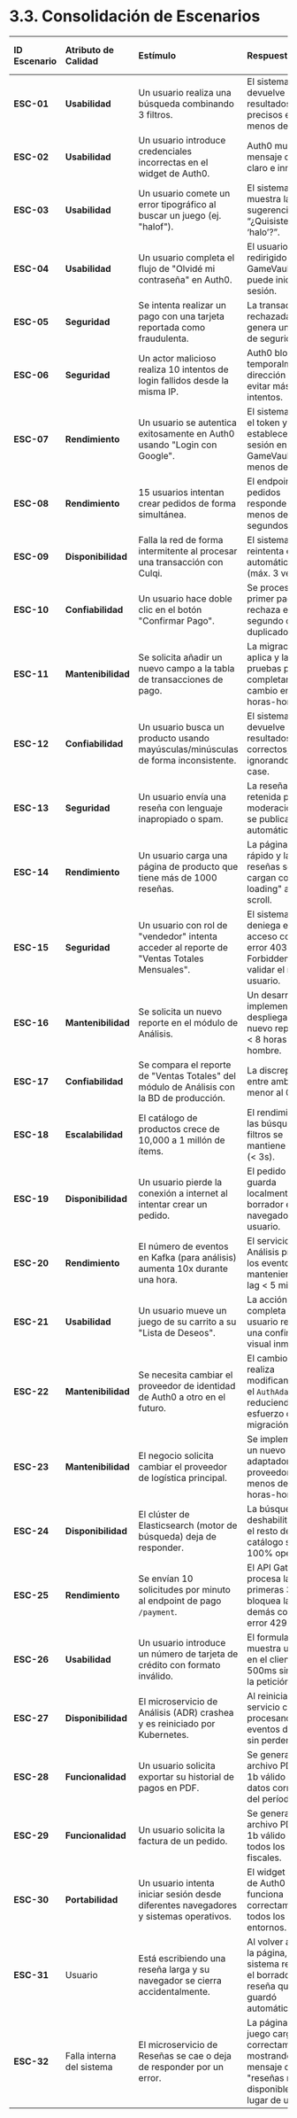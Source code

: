 # 3.3. Consolidación de Escenarios

| ID Escenario | Atributo de Calidad | Estímulo | Respuesta | ID Escenario Preliminar | Sustento | Comentarios |
| :--- | :--- | :--- | :--- | :--- | :--- | :--- |
| **ESC-01** | **Usabilidad** | Un usuario realiza una búsqueda combinando 3 filtros. | El sistema devuelve resultados precisos en menos de 3s. | **ESCP-07** | Aumenta la tasa de registro. | Fundamental para la adopción. |
| **ESC-02** | **Usabilidad** | Un usuario introduce credenciales incorrectas en el widget de Auth0. | Auth0 muestra un mensaje de error claro e inmediato. | **ESCP-01** | Fomenta el uso de la plataforma.| Mejora la experiencia del vendedor.|
| **ESC-03** | **Usabilidad** | Un usuario comete un error tipográfico al buscar un juego (ej. "halof"). | El sistema muestra la sugerencia: “¿Quisiste decir: ‘halo’?”. | **ESCP-28** | Mejora la tasa de conversión. | Impacta en las ventas. |
| **ESC-04** | **Usabilidad** | Un usuario completa el flujo de "Olvidé mi contraseña" en Auth0. | El usuario es redirigido a GameVault y puede iniciar sesión. | **ESCP-45** | Fomenta la participación. | Clave para la comunidad. |
| **ESC-05** | **Seguridad** | Se intenta realizar un pago con una tarjeta reportada como fraudulenta. | La transacción es rechazada y se genera una alerta de seguridad. | **ESCP-05** | Genera confianza y lealtad. | Esencial para la confianza. |
| **ESC-06** | **Seguridad** | Un actor malicioso realiza 10 intentos de login fallidos desde la misma IP. | Auth0 bloquea temporalmente la dirección IP para evitar más intentos. | **ESCP-06** | Protege la calidad del catálogo.| Mantiene la calidad del contenido.|
| **ESC-07** | **Rendimiento** | Un usuario se autentica exitosamente en Auth0 usando "Login con Google". | El sistema valida el token y establece la sesión en GameVault en menos de 1.5s. | **ESCP-16** | Experiencia de usuario (UX) crítica.| Mejora la UX. |
| **ESC-08** | **Rendimiento** | 15 usuarios intentan crear pedidos de forma simultánea. | El endpoint de pedidos responde en menos de 5 segundos. | **ESCP-18** | Permite toma de decisiones ágil.| Impulsa el negocio. |
| **ESC-09** | **Disponibilidad** | Falla la red de forma intermitente al procesar una transacción con Culqi. | El sistema reintenta el pago automáticamente (máx. 3 veces). | **ESCP-13** | Mejora la experiencia de usuario.| Vital para la experiencia. |
| **ESC-10** | **Confiabilidad** | Un usuario hace doble clic en el botón "Confirmar Pago". | Se procesa el primer pago y se rechaza el segundo como duplicado. | **ESCP-10** | Evita pérdidas financieras. | Evita errores financieros. |
| **ESC-11** | **Mantenibilidad** | Se solicita añadir un nuevo campo a la tabla de transacciones de pago. | La migración se aplica y las pruebas pasan, completando el cambio en < 2 horas-hombre. | **ESCP-16** | Evita demoras en los envíos. | Crucial para la logística. |
| **ESC-12** | **Confiabilidad** | Un usuario busca un producto usando mayúsculas/minúsculas de forma inconsistente. | El sistema devuelve los resultados correctos, ignorando el case. | **ESCP-21** | Asegura la continuidad de transacciones.| Evita pérdidas. |
| **ESC-13** | **Seguridad** | Un usuario envía una reseña con lenguaje inapropiado o spam. | La reseña es retenida para moderación y no se publica automáticamente. | **ESCP-52** | Módulos desacoplados. | Flexibilidad técnica. |
| **ESC-14** | **Rendimiento** | Un usuario carga una página de producto que tiene más de 1000 reseñas. | La página carga rápido y las reseñas se cargan con "lazy loading" al hacer scroll. | **ESCP-09** | Facilita la expansión de opciones.| Permite la expansión del negocio.|
| **ESC-15** | **Seguridad** | Un usuario con rol de "vendedor" intenta acceder al reporte de "Ventas Totales Mensuales". | El sistema deniega el acceso con un error 403 Forbidden tras validar el rol del usuario. | **ESCP-39** | Protección de datos del negocio. | Control de acceso a datos sensibles. |
| **ESC-16** | **Mantenibilidad** | Se solicita un nuevo reporte en el módulo de Análisis. | Un desarrollador implementa y despliega el nuevo reporte en < 8 horas-hombre. | **ESCP-23** | Facilita el trabajo del equipo.| Reduce la curva de aprendizaje.|
| **ESC-17** | **Confiabilidad** | Se compara el reporte de "Ventas Totales" del módulo de Análisis con la BD de producción. | La discrepancia entre ambos es menor al 0.1%. | **ESCP-21** | Facilita el trabajo del equipo.| Facilita la gestión. |
| **ESC-18** | **Escalabilidad** | El catálogo de productos crece de 10,000 a 1 millón de ítems. | El rendimiento de las búsquedas y filtros se mantiene estable (< 3s). | **ESCP-18** | Crucial para el crecimiento. | Escala con la demanda. |
| **ESC-19** | **Disponibilidad** | Un usuario pierde la conexión a internet al intentar crear un pedido. | El pedido se guarda localmente como borrador en el navegador del usuario. | **ESCP-19** | Permite al usuario comprar. | Asegura ventas 24/7. |
| **ESC-20** | **Rendimiento** | El número de eventos en Kafka (para análisis) aumenta 10x durante una hora. | El servicio de Análisis procesa los eventos manteniendo un lag < 5 minutos. | **ESCP-27** | Asegura la responsabilidad. | Vital para auditorías. |
| **ESC-21** | **Usabilidad** | Un usuario mueve un juego de su carrito a su "Lista de Deseos". | La acción se completa y el usuario recibe una confirmación visual inmediata. | **ESCP-54** | Asegura la integridad de los datos.| Garantiza datos confiables. |
| **ESC-22** | **Mantenibilidad** | Se necesita cambiar el proveedor de identidad de Auth0 a otro en el futuro. | El cambio se realiza modificando solo el `AuthAdapter`, reduciendo el esfuerzo de migración. | **ESCP-22** | Acelera el desarrollo. | Permite adaptación de UI. |
| **ESC-23** | **Mantenibilidad** | El negocio solicita cambiar el proveedor de logística principal. | Se implementa un nuevo adaptador para el proveedor en menos de 8 horas-hombre. | **ESCP-14** | Agilidad del negocio. | Acelera la innovación. |
| **ESC-24** | **Disponibilidad** | El clúster de Elasticsearch (motor de búsqueda) deja de responder. | La búsqueda se deshabilita, pero el resto del catálogo sigue 100% operativo. | **ESCP-11** | El sistema debe ser resistente. | Evita fallos en cascada. |
| **ESC-25** | **Rendimiento** | Se envían 10 solicitudes por minuto al endpoint de pago `/payment`. | El API Gateway procesa las primeras 3 y bloquea las demás con un error 429. | **ESCP-06** | Asegura la calidad del software.| Acelera las pruebas. |
| **ESC-26** | **Usabilidad** | Un usuario introduce un número de tarjeta de crédito con formato inválido. | El formulario muestra un error en el cliente en < 500ms sin enviar la petición. | **ESCP-03** | Crucial para la continuidad. | Evita pérdidas mayores. |
| **ESC-27** | **Disponibilidad** | El microservicio de Análisis (ADR) crashea y es reiniciado por Kubernetes. | Al reiniciarse, el servicio continúa procesando eventos de Kafka sin perder datos. | **ESCP-26** | Permite una respuesta proactiva.| Detección temprana de problemas.|
| **ESC-28** | **Funcionalidad** | Un usuario solicita exportar su historial de pagos en PDF. | Se genera un archivo PDF/A-1b válido con los datos correctos del período. | **ESCP-08** | Aumenta la adopción. | Facilita el uso. |
| **ESC-29** | **Funcionalidad** | Un usuario solicita la factura de un pedido. | Se genera un archivo PDF/A-1b válido con todos los datos fiscales. | **ESCP-08** | Fomenta la participación. | Impulsa la comunidad. |
| **ESC-30** | **Portabilidad** | Un usuario intenta iniciar sesión desde diferentes navegadores y sistemas operativos. | El widget de login de Auth0 funciona correctamente en todos los entornos. | **ESCP-30** | Reduce la dependencia. | Da libertad tecnológica. |
| **ESC-31** | Usuario | Está escribiendo una reseña larga y su navegador se cierra accidentalmente. | Al volver a abrir la página, el sistema restaura el borrador de la reseña que se guardó automáticamente. | **ESCP-30** | Fomenta la participación. | Mejora la interacción. |
| **ESC-32**| Falla interna del sistema | El microservicio de Reseñas se cae o deja de responder por un error. |La página del juego carga correctamente, mostrando un mensaje de "reseñas no disponibles" en lugar de un error. | **ESCP-24** | El sistema debe ser resistente. | Evita fallos en cascada. |

